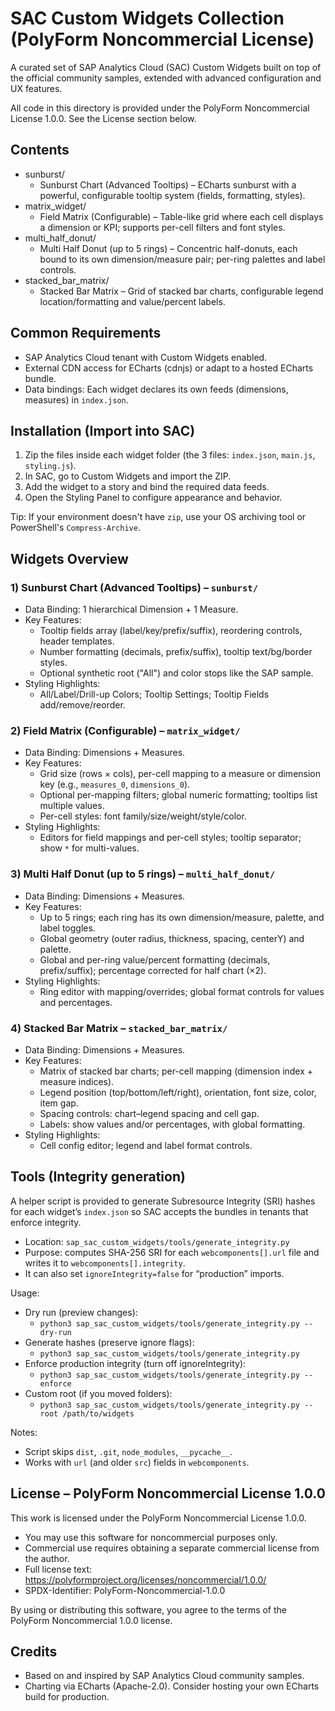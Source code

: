 # SAC Custom Widgets Collection (PolyForm Noncommercial License)

A curated set of SAP Analytics Cloud (SAC) Custom Widgets built on top of the official community samples, extended with advanced configuration and UX features.

All code in this directory is provided under the PolyForm Noncommercial License 1.0.0. See the License section below.

## Contents

- sunburst/
  - Sunburst Chart (Advanced Tooltips) – ECharts sunburst with a powerful, configurable tooltip system (fields, formatting, styles).
- matrix_widget/
  - Field Matrix (Configurable) – Table-like grid where each cell displays a dimension or KPI; supports per-cell filters and font styles.
- multi_half_donut/
  - Multi Half Donut (up to 5 rings) – Concentric half-donuts, each bound to its own dimension/measure pair; per-ring palettes and label controls.
- stacked_bar_matrix/
  - Stacked Bar Matrix – Grid of stacked bar charts, configurable legend location/formatting and value/percent labels.

## Common Requirements

- SAP Analytics Cloud tenant with Custom Widgets enabled.
- External CDN access for ECharts (cdnjs) or adapt to a hosted ECharts bundle.
- Data bindings: Each widget declares its own feeds (dimensions, measures) in `index.json`.

## Installation (Import into SAC)

1. Zip the files inside each widget folder (the 3 files: `index.json`, `main.js`, `styling.js`).
2. In SAC, go to Custom Widgets and import the ZIP.
3. Add the widget to a story and bind the required data feeds.
4. Open the Styling Panel to configure appearance and behavior.

Tip: If your environment doesn't have `zip`, use your OS archiving tool or PowerShell's `Compress-Archive`.

## Widgets Overview

### 1) Sunburst Chart (Advanced Tooltips) – `sunburst/`
- Data Binding: 1 hierarchical Dimension + 1 Measure.
- Key Features:
  - Tooltip fields array (label/key/prefix/suffix), reordering controls, header templates.
  - Number formatting (decimals, prefix/suffix), tooltip text/bg/border styles.
  - Optional synthetic root ("All") and color stops like the SAP sample.
- Styling Highlights:
  - All/Label/Drill-up Colors; Tooltip Settings; Tooltip Fields add/remove/reorder.

### 2) Field Matrix (Configurable) – `matrix_widget/`
- Data Binding: Dimensions + Measures.
- Key Features:
  - Grid size (rows × cols), per-cell mapping to a measure or dimension key (e.g., `measures_0`, `dimensions_0`).
  - Optional per-mapping filters; global numeric formatting; tooltips list multiple values.
  - Per-cell styles: font family/size/weight/style/color.
- Styling Highlights:
  - Editors for field mappings and per-cell styles; tooltip separator; show `*` for multi-values.

### 3) Multi Half Donut (up to 5 rings) – `multi_half_donut/`
- Data Binding: Dimensions + Measures.
- Key Features:
  - Up to 5 rings; each ring has its own dimension/measure, palette, and label toggles.
  - Global geometry (outer radius, thickness, spacing, centerY) and palette.
  - Global and per-ring value/percent formatting (decimals, prefix/suffix); percentage corrected for half chart (×2).
- Styling Highlights:
  - Ring editor with mapping/overrides; global format controls for values and percentages.

### 4) Stacked Bar Matrix – `stacked_bar_matrix/`
- Data Binding: Dimensions + Measures.
- Key Features:
  - Matrix of stacked bar charts; per-cell mapping (dimension index + measure indices).
  - Legend position (top/bottom/left/right), orientation, font size, color, item gap.
  - Spacing controls: chart–legend spacing and cell gap.
  - Labels: show values and/or percentages, with global formatting.
- Styling Highlights:
  - Cell config editor; legend and label format controls.


## Tools (Integrity generation)

A helper script is provided to generate Subresource Integrity (SRI) hashes for each widget’s `index.json` so SAC accepts the bundles in tenants that enforce integrity.

- Location: `sap_sac_custom_widgets/tools/generate_integrity.py`
- Purpose: computes SHA-256 SRI for each `webcomponents[].url` file and writes it to `webcomponents[].integrity`.
- It can also set `ignoreIntegrity=false` for “production” imports.

Usage:
- Dry run (preview changes):
  - `python3 sap_sac_custom_widgets/tools/generate_integrity.py --dry-run`
- Generate hashes (preserve ignore flags):
  - `python3 sap_sac_custom_widgets/tools/generate_integrity.py`
- Enforce production integrity (turn off ignoreIntegrity):
  - `python3 sap_sac_custom_widgets/tools/generate_integrity.py --enforce`
- Custom root (if you moved folders):
  - `python3 sap_sac_custom_widgets/tools/generate_integrity.py --root /path/to/widgets`

Notes:
- Script skips `dist`, `.git`, `node_modules`, `__pycache__`.
- Works with `url` (and older `src`) fields in `webcomponents`.

## License – PolyForm Noncommercial License 1.0.0

This work is licensed under the PolyForm Noncommercial License 1.0.0.

- You may use this software for noncommercial purposes only.
- Commercial use requires obtaining a separate commercial license from the author.
- Full license text: https://polyformproject.org/licenses/noncommercial/1.0.0/
- SPDX-Identifier: PolyForm-Noncommercial-1.0.0

By using or distributing this software, you agree to the terms of the PolyForm Noncommercial 1.0.0 license.

## Credits

- Based on and inspired by SAP Analytics Cloud community samples.
- Charting via ECharts (Apache-2.0). Consider hosting your own ECharts build for production.
